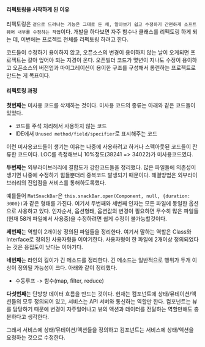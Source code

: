 #### 리펙토링을 시작하게 된 이유
리펙토링은 `겉으로 드러나는 기능은 그대로 둔 채, 알아보기 쉽고 수정하기 간편하게 소프트웨어 내부를 수정하는 작업`이다.
개발을 하다보면 자주 함수나 클래스를 리펙토링 하게 되는 데, 이번에는 프로젝트 전체를 리펙토링 하려고 한다.

코드들이 수정하기 용이하지 않고, 오픈소스의 변경이 용이하지 않는 날이 오게되면 프로젝트는 갈아 엎어야 되는 지경이 온다.
오픈빌더 코드가 몇년이 지나도 수정이 용이하고 오픈소스의 버전업과 마이그레이션이 용이한 구조를 구성해서 롱런하는 프로젝트로 만드는 게 목표이다.

#### 리펙토링 과정
**첫번째**는 미사용 코드를 삭제하는 것이다. 미사용 코드의 종류는 아래와 같은 코드들이 있었다.
- 코드를 주석 처리해서 사용하지 않는 코드
- IDE에서 `Unused method/field/specifier`로 표시해주는 코드

이런 미사용코드들이 생기는 이유는 나중에 사용하려고 하거나 스펙아웃된 코드들이 잔류한 코드이다.
LOC를 측정해보니 10%정도(38241 => 34022)가 미사용코드였다.

**두번째**는 외부라이브러리에 결합도가 강한코드들을 정리했다. 많은 파일들에 의존성이 생기면 나중에 수정하기 힘들뿐더러 중복코드 발생되기 때문이다.
해결방법은 외부라이브러리의 진입점을 서비스를 통해하도록했다.

예를들어 `MatSnackBar`은 `this.snackBar.open(Component, null, {duration: 3000})`과 같은 형태를 가진다. 여기서 두번째와 세번째 인자는 모든 파일에 동일한 옵션으로 사용하고 있다. 인자순서, 옵션형태, 옵션값의 변경이 필요하면 무수히 많은 파일들(현재 58개 파일에서 사용중)을 수정하려면 쉽게 수정이 불가능할것이다.

**세번째**는 역할이 2개이상 정의된 파일들을 정리한다. 여기서 말하는 역할은 Class와 Interface로 정의된 사용자형을 이야기한다.
사용자형이 한 파일에 2개이상 정의되었다는 것은 응집도이 낮다는 이야기다.

**네번째**는 라인의 길이가 긴 메소드를 정리한다. 긴 메소드는 일반적으로 행위가 두개 이상이 정의될 가능성이 크다.
아래와 같이 정리했다.
- 수동루프 -> 함수(map, filter, reduce)

**다섯번째**는 단방향 데이터 흐름을 만드는 것이다. 현재는 컴포넌트에 상태/뮤테이션/액션들의 모두 정의되어 있고, 서비스는 API 서버와 통신하는 역할만 한다. 컴포넌트는 뷰를 담당하기 때문에 변경이 자주일어나고 뷰의 액션과 데이터를 전달하는 역할만해도 충분하다고 생각한다.

그래서 서비스에 상태/뮤테이션/액션들을 정의하고 컴포넌트는 서비스에 상태/액션을 요청하는 것으로 수정한다.